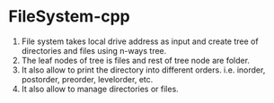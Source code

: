 # FileSystem-cpp
1.  File system takes local drive address as input and create tree of directories and files using n-ways tree. 
2.  The leaf nodes of tree is files and rest of tree node are folder. 
3.  It also allow to print the directory into different orders. i.e. inorder, postorder, preorder, levelorder, etc.
4.  It also allow to manage directories or files.  

